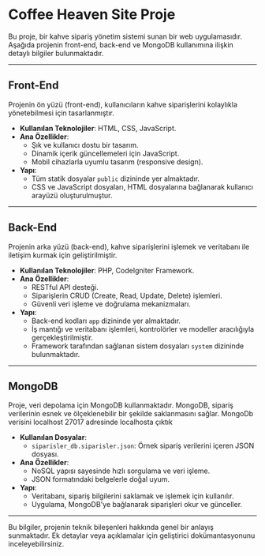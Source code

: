 # Coffee Heaven Site Proje

Bu proje, bir kahve sipariş yönetim sistemi sunan bir web uygulamasıdır. Aşağıda projenin front-end, back-end ve MongoDB kullanımına ilişkin detaylı bilgiler bulunmaktadır.

---

## Front-End

Projenin ön yüzü (front-end), kullanıcıların kahve siparişlerini kolaylıkla yönetebilmesi için tasarlanmıştır. 

- **Kullanılan Teknolojiler**: HTML, CSS, JavaScript.
- **Ana Özellikler**:
  - Şık ve kullanıcı dostu bir tasarım.
  - Dinamik içerik güncellemeleri için JavaScript.
  - Mobil cihazlarla uyumlu tasarım (responsive design).
- **Yapı**:
  - Tüm statik dosyalar `public` dizininde yer almaktadır.
  - CSS ve JavaScript dosyaları, HTML dosyalarına bağlanarak kullanıcı arayüzü oluşturulmuştur.

---

## Back-End

Projenin arka yüzü (back-end), kahve siparişlerini işlemek ve veritabanı ile iletişim kurmak için geliştirilmiştir.

- **Kullanılan Teknolojiler**: PHP, CodeIgniter Framework.
- **Ana Özellikler**:
  - RESTful API desteği.
  - Siparişlerin CRUD (Create, Read, Update, Delete) işlemleri.
  - Güvenli veri işleme ve doğrulama mekanizmaları.
- **Yapı**:
  - Back-end kodları `app` dizininde yer almaktadır.
  - İş mantığı ve veritabanı işlemleri, kontrolörler ve modeller aracılığıyla gerçekleştirilmiştir.
  - Framework tarafından sağlanan sistem dosyaları `system` dizininde bulunmaktadır.

---

## MongoDB

Proje, veri depolama için MongoDB kullanmaktadır. MongoDB, sipariş verilerinin esnek ve ölçeklenebilir bir şekilde saklanmasını sağlar.
MongoDb verisini localhost 27017 adresinde localhosta çıktık

- **Kullanılan Dosyalar**:
  - `siparisler_db.siparisler.json`: Örnek sipariş verilerini içeren JSON dosyası.
- **Ana Özellikler**:
  - NoSQL yapısı sayesinde hızlı sorgulama ve veri işleme.
  - JSON formatındaki belgelerle doğal uyum.
- **Yapı**:
  - Veritabanı, sipariş bilgilerini saklamak ve işlemek için kullanılır.
  - Uygulama, MongoDB'ye bağlanarak siparişleri okur ve günceller.

---

Bu bilgiler, projenin teknik bileşenleri hakkında genel bir anlayış sunmaktadır. Ek detaylar veya açıklamalar için geliştirici dokümantasyonunu inceleyebilirsiniz.

